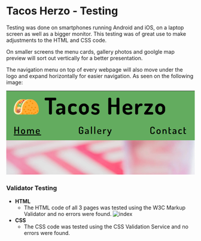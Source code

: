# Tacos Herzo - Testing
Testing was done on smartphones running Android and iOS, on a laptop screen as well as a bigger monitor.
This testing was of great use to make adjustments to the HTML and CSS code.

On smaller screens the menu cards, gallery photos and goolgle map preview will sort out vertically for a better presentation.

The navigation menu on top of every webpage will also move under the logo and expand horizontally for easier navigation. As seen on the following image:

![Navigation Menu on Smartphone](testing/testing-nav-menu-smartphone.png)

### Validator Testing

- __HTML__
    - The HTML code of all 3 pages was tested using the W3C Markup Validator and no errors were found.
    ![index]()
- __CSS__
    - The CSS code was tested using the CSS Validation Service and no errors were found.
